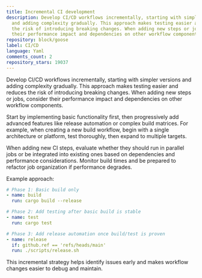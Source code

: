 ```yaml
---
title: Incremental CI development
description: Develop CI/CD workflows incrementally, starting with simpler versions
  and adding complexity gradually. This approach makes testing easier and reduces
  the risk of introducing breaking changes. When adding new steps or jobs, consider
  their performance impact and dependencies on other workflow components.
repository: block/goose
label: CI/CD
language: Yaml
comments_count: 2
repository_stars: 19037
---
```


Develop CI/CD workflows incrementally, starting with simpler versions and adding complexity gradually. This approach makes testing easier and reduces the risk of introducing breaking changes. When adding new steps or jobs, consider their performance impact and dependencies on other workflow components.

Start by implementing basic functionality first, then progressively add advanced features like release automation or complex build matrices. For example, when creating a new build workflow, begin with a single architecture or platform, test thoroughly, then expand to multiple targets.

When adding new CI steps, evaluate whether they should run in parallel jobs or be integrated into existing ones based on dependencies and performance considerations. Monitor build times and be prepared to refactor job organization if performance degrades.

Example approach:
```yaml
# Phase 1: Basic build only
- name: build
  run: cargo build --release

# Phase 2: Add testing after basic build is stable  
- name: test
  run: cargo test

# Phase 3: Add release automation once build/test is proven
- name: release
  if: github.ref == 'refs/heads/main'
  run: ./scripts/release.sh
```

This incremental strategy helps identify issues early and makes workflow changes easier to debug and maintain.